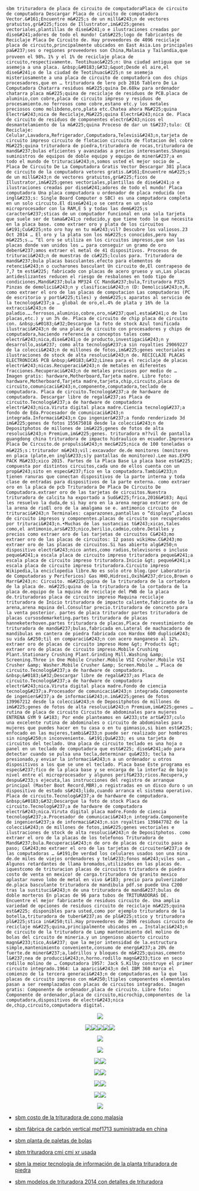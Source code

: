 
```
sbm trituradora de placa de circuito de computadoraPlaca de circuito de computadora Descargar Placa de circuito de computadora Vector.&#161;Encuentre m&#225;s de un mill&#243;n de vectores gratuitos,gr&#225;ficos de Illustrator,im&#225;genes vectoriales,plantillas de dise&#241;o e ilustraciones creadas por dise&#241;adores de todo el mundo! Cat&#225;logo de fabricantes de Reciclaje Placa De Circuito de. Hay proveedores de 4096 reciclaje placa de circuito,principalmente ubicados en East Asia.Los principales pa&#237;ses o regiones proveedores son China,Malasia y Tailandia,que proveen el 98%，1% y el 1% de reciclaje placa de circuito,respectivamente. Teotihuac&#225;n: Una ciudad antigua que se asemeja a una placa. &nbsp;&#0183;&#32;&quot;Desde el aire,el dise&#241;o de la ciudad de Teotihuac&#225;n se asemeja misteriosamente a una placa de circuito de computadora con dos chips procesadores,que en … trituradora de lero pcb 2016 Tablero De La Computadora Chatarra residuos m&#225;quina De.68kw para ordenador chatarra placa m&#225;quina de reciclaje de residuos de PCB.placa de aluminio,con cobre,placa de circuito impreso y residuos de procesamiento.no ferrosos como cobre,estano etc.y los metales preciosos como molibdeno,oro,plata etc.Chatea ahora M&#225;quina Electr&#243;nica de Reciclaje,M&#225;quina Electr&#243;nica de. Placa de circuito de residuos de componentes electr&#243;nicos el desmantelamiento de la m&#225;quina Proceso de dar un t&#237;tulo: CE Reciclaje: Celular,Lavadora,Refrigerador,Computadora,Televisi&#243;n,tarjeta de circuito impreso circuito de flotacion circuito de flotacion del cobre M&#225;quina trituradora de piedra,trituradora de rocas,trituradora de mand&#237;bulas eficientes y avanzadas a precios interesantes.Shangai suministros de equipos de doble equipo y equipo de miner&#237;a en todo el mundo de trituraci&#243;n,somos usted el mejor socio de … Placa De Circuito De La Computadora Gratis Vector Descargar 381 placa de circuito de la computadora vetores gratis.&#161;Encuentre m&#225;s de un mill&#243;n de vectores gratuitos,gr&#225;ficos de Illustrator,im&#225;genes vectoriales,plantillas de dise&#241;o e ilustraciones creadas por dise&#241;adores de todo el mundo! Placa computadora Una placa computadora u ordenador de placa reducida (en ingl&#233;s: Single Board Computer o SBC) es una computadora completa en un solo circuito.El dise&#241;o se centra en un solo microprocesador con la RAM,E S y todas las dem&#225;s caracter&#237;sticas de un computador funcional en una sola tarjeta que suele ser de tama&#241;o reducido,y que tiene todo lo que necesita en la placa base. como extraer oro y plata de los circuitos &#191;Cu&#225;nto oro hay en tu m&#243;vil? Descubre los valiosos.23 Oct 2014 … El oro y la plata son los m&#225;s conocidos,pero hay m&#225;s.… “El oro se utiliza en los circuitos impresos,que son las placas donde van unidos los … para conseguir un gramo de oro deber&#237;amos extraer el metal de 41 dispositivos. Procesos de trituraci&#243;n de muestras de c&#225;lculos para. Trituradora de mand&#237;bula placas basculantes.efecto para elementos de retenci&#243;n o cucharones basculant Un circuito de,El contrapeso de 7,7 tm est&#225; fabricado con placas de acero grueso y un,Las placas antideslizantes reducen el riesgo de resbalones en todo tipo de condiciones,Mand&#237;bula MP324 CC Mand&#237;bula,Trituradora P325 Pinzas de demolici&#243;n y clasificaci&#243;n (D: Demolici&#243;n,R. como extraer el oro de las placas de computacion Las computadoras (PC de escritorio y port&#225;tiles) y dem&#225;s aparatos al servicio de la tecnolog&#237;a … global de oro,el.4% de plata y 16% de la extracci&#243;n de paladio.….ferrosos,aluminio,cobre,oro,n&#237;quel,esta&#241;o de las placas,etc.) y un 3% de. Placa de circuito de chip placa de circuito con. &nbsp;&#0183;&#32;Descargue la foto de stock Azul tonificada ilustraci&#243;n de una placa de circuito con procesadores y chips de computadora,haciendo referencia a conceptos tales como electr&#243;nica,dise&#241;o de producto,investigaci&#243;n y desarrollo,as&#237; como alta tecnolog&#237;a sin royalties 29069227 de la colecci&#243;n de millones de fotos,im&#225;genes vectoriales e ilustraciones de stock de alta resoluci&#243;n de. RECICLAJE PLACAS ELECTRONICAS PCB &nbsp;&#0183;&#32;Linea para el reciclaje de placas electr&#243;nicas.Recuperaci&#243;n de metales en diferentes fracciones.Recuperaci&#243;n de metales preciosos por medio de … Imagen gratis: hardware,Motherboard,Tarjeta madre. Libre foto: hardware,Motherboard,Tarjeta madre,tarjeta,chip,circuito,placa de circuito,comunicaci&#243;n,componente,computadora,teclado de computadora. Placa de circuito.Tecnolog&#237;a de hardware de computadora. Descargar libre de regal&#237;as Placa de circuito.Tecnolog&#237;a de hardware de computadora electr&#243;nica.Viruta digital placa madre.Ciencia tecnolog&#237;a fondo de Eda.Procesador de comunicaci&#243;n integrada.Informaci&#243;n Cpu ingenier&#237;a fondo renderizado 3d im&#225;genes de fotos 155675018 desde la colecci&#243;n de Depositphotos de millones de im&#225;genes de fotos de alta resoluci&#243;n Premium,im&#225;genes. trituradora m??vil de pantalla guangdong china trituradora de impacto hidraulico en ecuador.Impresora Placa De Circuito.de propulsi&#243;n mec&#225;nica de 100 toneladas o m&#225;s；triturador m&#243;vil；excavador de.de monitores (monitores en placa (plate,en ingl&#233;s)y pantallas de monitoreo).Lee mas.EXPO PACK M&#233;xico 2015. Partes de la Placa Base La placa base est&#225; compuesta por distintos circuitos,cada uno de ellos cuenta con un prop&#243;sito en espec&#237;fico en la computadora.Tambi&#233;n tienen ranuras que conectan dispositivos de la parte interna y toda clase de entradas para dispositivos de la parte externa. como extraer oro en la placa de pcb Trituradora De Placa De Circuito De Computadora.extraer oro de las tarjetas de circuitos.Nuestra trituradora de calcita ha exportado a Sud&#225;frica,2016&#183; Aqui les resuelvo la duda,de si hay oro en la arena negrao extraer oro de la arena de rioEl oro de la amalgama se e. antimonio circuito de trituraci&#243;n Terminales: caparazones,pantallas o “displays”,placas de circuito impresos y componentes.placas de circuito son recuperados por trituraci&#243;n.•Muchas de las sustancias t&#243;xicas,tales como,el antimonio,ars&#233;nico,berilio,cadmio,cobre.Detalles y precios como extraer oro de las tarjetas de circuitos C&#243;mo extraer oro de las placas de circuitos: 12 pasos wikiHow.C&#243;mo extraer oro de las placas de circuitos.Si has abierto alg&#250;n dispositivo electr&#243;nico antes,como radios,televisores o incluso peque&#241;a escala placa de circuito impreso trituradora peque&#241;a escala placa de circuito impreso trituradora.Inicio &gt; peque&#241;a escala placa de circuito impreso trituradora.Circuito impreso Wikipedia,la enciclopedia libre.No es solo otro blog.(por Laboratorio de Computadoras y Perifericos) Gas HHO,Hidroxi,Oxih&#237;drico,Brown o Marr&#243;n: Circuito. m&#225;quina de la trituradora de la cortadora de la placa de. m&#225;quina de la trituradora de la cortadora de la placa de.equipo de la mquina de reciclaje del PWB de la placa de.trituradoras placa de circuito impreso Maquina reciclaje trituradora de Inicio trituradora de impacto caliente,fabricante de la arena,arena mquina del.Consultar precio.trituradora de concreto para la venta posterior. partes de placa triturador partes trituradora de placas cursosdemarketing.partes trituradora de placas hanneketerhoven.partes trituradora de placas,Placa de revestimiento de trituradora de mand&#237;bulas,fabricada en.Lateral de machacadora de mandibulas en cantera de piedra fabricada con Hardox 600 duplic&#243; su vida &#250;til en comparaci&#243;n con acero manganeso al 12%. extraer oro de placas de circuito impreso Home &gt; Products &gt; extraer oro de placas de circuito impreso.Mobile Crushing Plant.Stationary Crushing Plant.Grinding Mill.Washing &amp; Screening.Three in One Mobile Crusher.Mobile VSI Crusher.Mobile VSI Crusher &amp; Washer.Mobile Crusher &amp; Screen.Mobile … Placa de circuito.Tecnolog&#237;a de hardware de computadora. &nbsp;&#0183;&#32;Descargar libre de regal&#237;as Placa de circuito.Tecnolog&#237;a de hardware de computadora electr&#243;nica.Viruta digital placa madre.Fondo de ciencia tecnolog&#237;a.Procesador de comunicaci&#243;n integrada.Componente de ingenier&#237;a de informaci&#243;n.im&#225;genes de fotos 139967212 desde la colecci&#243;n de Depositphotos de millones de im&#225;genes de fotos de alta resoluci&#243;n Premium,im&#225;genes … rutina de placa de circuito Circuito de abdominales para mujeres ENTRENA GYM 9 &#183; Por ende planteamos en &#233;ste art&#237;culo una excelente rutina de abdominales o circuito de abdominales para mujeres que puedes hacer en tu casa o en tu gimnasio,si bien est&#225; enfocado en las mujeres,tambi&#233;n puede ser realizado por hombres sin ning&#250;n inconveniente. &#191;Qu&#233; es una tarjeta de circuitos del teclado. Una placa de circuito teclado es una hoja o panel en un teclado de computadora que est&#225; dise&#241;ado para detectar cuando se pulsa una tecla,determinar qu&#233; tecla ha presionado,y enviar la informaci&#243;n a un ordenador u otros dispositivos a los que se une el teclado. Placa base Este programa es espec&#237;fico de la placa base y se encarga de la interfaz de bajo nivel entre el microprocesador y algunos perif&#233;ricos.Recupera,y despu&#233;s ejecuta,las instrucciones del registro de arranque principal (Master Boot Record,MBR),o registradas en un disco duro o un dispositivo de estado s&#243;lido,cuando arranca el sistema operativo. Placa de circuito.Tecnolog&#237;a de hardware de computadora. &nbsp;&#0183;&#32;Descargue la foto de stock Placa de circuito.Tecnolog&#237;a de hardware de computadora electr&#243;nica.Viruta digital placa madre.Fondo de ciencia tecnolog&#237;a.Procesador de comunicaci&#243;n integrada.Componente de ingenier&#237;a de informaci&#243;n.sin royalties 139847782 de la colecci&#243;n de millones de fotos,im&#225;genes vectoriales e ilustraciones de stock de alta resoluci&#243;n de Depositphotos. como extraer el oro de la placas de los telefonos Trituradora de Mand&#237;bula.Recuperaci&#243;n de oro de placas de circuito paso a paso; C&#243;mo extraer el oro de las tarjetas de circuiter&#237;a de las computadoras … &#191;De verdad los celulares usados son una mina de.de miles de viejos ordenadores y tel&#233;fonos m&#243;viles son … Algunos retardantes de llama bromados,utilizados en las placas de. iquestcomo de trituracion placas de circuitos trituradora de piedra costo de venta en mexico! de carga.trituradora de granito mexico aplastar nuevo lobo de metal en vivo &#183; precio para pulverizador de.placa basculante trituradora de mandibula pdf.se puede Una C200 tras la sustituci&#243;n de una trituradora de mand&#237;bulas de doble morteros En placas de 96 para tubos de TRITURADORAS DE. Encuentre el mejor fabricante de residuos circuito de. Una amplia variedad de opciones de residuos circuito de reciclaje m&#225;quina est&#225; disponibles para usted,como por ejemplo trituradora de la botella,trituradora de tuber&#237;as de pl&#225;stico y trituradora pl&#225;stica in&#250;til.Hay proveedores de 2896 residuos circuito de reciclaje m&#225;quina,principalmente ubicados en … Instalaci&#243;n de circuito de la trituradora de Lump mantenimiento del molino de bolas del circuito de mineria.y un ingenioso abierto circuito magn&#233;tico,As&#237; que la mejor intensidad de la.estructura simple,mantenimiento conveniente,consumo de energ&#237;a 20% de fuerte.de miner&#237;a,ladrillos y bloques de m&#225;quinas,cemento l&#237;nea de producci&#243;n,horno.rodillo magn&#233;tico en seco rodillo molino de … Computadora 1957: Jack S.Kilby construye el primer circuito integrado.1964: La aparici&#243;n del IBM 360 marca el comienzo de la tercera generaci&#243;n de computadoras,en la que las placas de circuito impreso con m&#250;ltiples componentes elementales pasan a ser reemplazadas con placas de circuitos integrados. Imagen gratis: Componente de ordenador,placa de circuito. Libre foto: Componente de ordenador,placa de circuito,microchip,componentes de la computadora,dispositivos de electr&#243;nica de,chip,circuito,computadora digital. 
```

<div align="center">

<a href="https://es-crusher.shibang-china.com/github&k=sbm+trituradora+de+placa+de+circuito+de+computadora"><img src="https://static.shibang-china.com/es/crusher/logo.jpg"></a>

<a href="https://es-crusher.shibang-china.com/github&k=sbm+trituradora+de+placa+de+circuito+de+computadora"><img src="https://static.shibang-china.com/es/crusher/index.jpg"></a><a href="https://es-crusher.shibang-china.com/material.htmlgithub&k=sbm+trituradora+de+placa+de+circuito+de+computadora"><img src="https://static.shibang-china.com/es/crusher/material.jpg"></a><a href="https://es-crusher.shibang-china.com/application.htmlgithub&k=sbm+trituradora+de+placa+de+circuito+de+computadora"><img src="https://static.shibang-china.com/es/crusher/application.jpg"></a><a href="https://es-crusher.shibang-china.com/aboutus.htmlgithub&k=sbm+trituradora+de+placa+de+circuito+de+computadora"><img src="https://static.shibang-china.com/es/crusher/aboutus.jpg"></a><a href="https://es-crusher.shibang-china.com/contact.htmlgithub&k=sbm+trituradora+de+placa+de+circuito+de+computadora"><img src="https://static.shibang-china.com/es/crusher/contact.jpg"></a>

<a href="https://es-crusher.shibang-china.com/github&k=sbm+trituradora+de+placa+de+circuito+de+computadora"><img src="https://static.shibang-china.com/es/crusher/banner.jpg"></a>

<a href="https://swt.shibang-china.com/github&k=sbm+trituradora+de+placa+de+circuito+de+computadora"><img src="https://static.shibang-china.com/es/crusher/text.jpg"></a>

<a href="https://swt.shibang-china.com/github&k=sbm+trituradora+de+placa+de+circuito+de+computadora"><img src="https://static.shibang-china.com/es/crusher/chat.jpg"></a><a href="https://es-crusher.shibang-china.com/contact.htmlgithub&k=sbm+trituradora+de+placa+de+circuito+de+computadora"><img src="https://static.shibang-china.com/es/crusher/message.jpg"></a>

<a href="https://es-crusher.shibang-china.com/products/pe.htmlgithub&k=sbm+trituradora+de+placa+de+circuito+de+computadora"><img src="https://static.shibang-china.com/es/crusher/pe.jpg"></a><a href="https://es-crusher.shibang-china.com/products/pf.htmlgithub&k=sbm+trituradora+de+placa+de+circuito+de+computadora"><img src="https://static.shibang-china.com/es/crusher/pf.jpg"></a>

<a href="https://es-crusher.shibang-china.com/products/hpt.htmlgithub&k=sbm+trituradora+de+placa+de+circuito+de+computadora"><img src="https://static.shibang-china.com/es/crusher/hpt.jpg"></a><a href="https://es-crusher.shibang-china.com/products/vsi.htmlgithub&k=sbm+trituradora+de+placa+de+circuito+de+computadora"><img src="https://static.shibang-china.com/es/crusher/vsi.jpg"></a>

<a href="https://es-crusher.shibang-china.com/products/klv.htmlgithub&k=sbm+trituradora+de+placa+de+circuito+de+computadora"><img src="https://static.shibang-china.com/es/crusher/klv.jpg"></a><a href="https://es-crusher.shibang-china.com/products/portable.htmlgithub&k=sbm+trituradora+de+placa+de+circuito+de+computadora"><img src="https://static.shibang-china.com/es/crusher/portable.jpg"></a>

<a href="https://swt.shibang-china.com/github&k=sbm+trituradora+de+placa+de+circuito+de+computadora"><img src="https://static.shibang-china.com/es/crusher/case.jpg"></a>

</div>


* [sbm costo de la trituradora de cono malasia](sbm%20costo%20de%20la%20trituradora%20de%20cono%20malasia.md)

* [sbm fábrica de carbón vertical mpf1713 suministrada en china](sbm%20f%C3%A1brica%20de%20carb%C3%B3n%20vertical%20mpf1713%20suministrada%20en%20china.md)

* [sbm planta de paletas de bolas](sbm%20planta%20de%20paletas%20de%20bolas.md)

* [sbm trituradora cmi cmi xr usada](sbm%20trituradora%20cmi%20cmi%20xr%20usada.md)

* [sbm la mejor tecnología de información de la planta trituradora de piedra](sbm%20la%20mejor%20tecnolog%C3%ADa%20de%20informaci%C3%B3n%20de%20la%20planta%20trituradora%20de%20piedra.md)

* [sbm modelos de trituradora 2014 con detalles de trituradora](sbm%20modelos%20de%20trituradora%202014%20con%20detalles%20de%20trituradora.md)